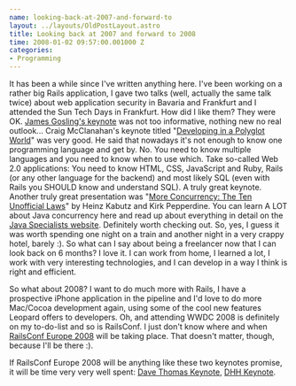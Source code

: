 ```yaml
--- 
name: looking-back-at-2007-and-forward-to
layout: ../layouts/OldPostLayout.astro
title: Looking back at 2007 and forward to 2008
time: 2008-01-02 09:57:00.001000 Z
categories: 
- Programming
---
```

It has been a while since I've written anything here. I've been working on a rather big Rails application, I gave two talks (well, actually the same talk twice) about web application security in Bavaria and Frankfurt and I attended the Sun Tech Days in Frankfurt.
How did I like them? They were OK. <a href="http://de.sun.com/sunnews/events/2007/20071203/pdf/TD_FRA_GoslingKeynote.pdf">James Gosling's keynote</a> was not too informative, nothing new no real outlook... 
Craig McClanahan's keynote titled "<a href="http://de.sun.com/sunnews/events/2007/20071203/pdf/TD_FRA_DevPolygotWorld_McClanahan.pdf">Developing in a Polyglot World</a>" was very good. He said that nowadays it's not enough to know one programming language and get by. No. You need to know multiple languages and you need to know when to use which. Take so-called Web 2.0 applications: You need to know HTML, CSS, JavaScript and Ruby, Rails (or any other language for the backend) and most likely SQL (even with Rails you SHOULD know and understand SQL). A truly great keynote. 
Another truly great presentation was "<a href="http://de.sun.com/sunnews/events/2007/20071203/pdf/TD_FRA_MoreConcurrency_KabutzPepperdine.pdf">More Concurrency: The Ten Unofficial Laws</a>" by Heinz Kabutz and Kirk Pepperdine. You can learn A LOT about Java concurrency here and read up about everything in detail on the <a href="http://www.javaspecialists.eu/archive/Issue146.html">Java Specialists website</a>. Definitely worth checking out. 
So, yes, I guess it was worth spending one night on a train and another night in a very crappy hotel, barely :).
So what can I say about being a freelancer now that I can look back on 6 months? I love it. I can work from home, I learned a lot, I work with very interesting technologies, and I can develop in a way I think is right and efficient. 

So what about 2008? I want to do much more with Rails, I have a prospective iPhone application in the pipeline and I'd love to do more Mac/Cocoa development again, using some of the cool new features Leopard offers to developers. Oh, and attending WWDC 2008 is definitely on my to-do-list and so is RailsConf. I just don't know where and when <a href="http://www.railsconfeurope.com/">RailsConf Europe 2008</a> will be taking place. That doesn't matter, though, because I'll be there :).

If RailsConf Europe 2008 will be anything like these two keynotes promise, it will be time very very well spent: <a href="http://railsconfeurope.railsonwave.com/video/dave-thomas-keynote">Dave Thomas Keynote</a>, <a href="http://railsconfeurope.railsonwave.com/video/">DHH Keynote</a>.
